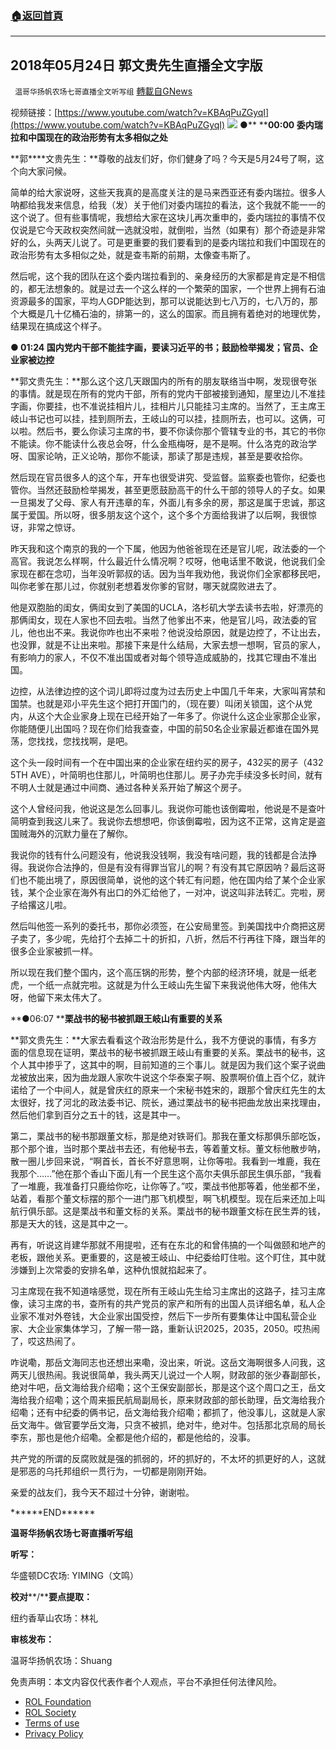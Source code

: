 ###  [:house:返回首頁](https://github.com/ourhimalayas/txt)
---


## 2018年05月24日 郭文贵先生直播全文字版
` 温哥华扬帆农场七哥直播全文听写组` [轉載自GNews](https://gnews.org/zh-hans/1690710/)

视频链接：[https://www.youtube.com/watch?v=KBAqPuZGyqI](https://www.youtube.com/watch?v=KBAqPuZGyqI)
![](https://assets.gnews.org/wp-content/uploads/2021/11/0-9.png)
**●**** ****00:00 委内瑞拉和中国现在的政治形势有太多相似之处**

**郭****文贵先生：**尊敬的战友们好，你们健身了吗？今天是5月24号了啊，这个向大家问候。

简单的给大家说呀，这些天我真的是高度关注的是马来西亚还有委内瑞拉。很多人呐都给我发来信息，给我（发）关于他们对委内瑞拉的看法，这个我就不能一一的这个说了。但有些事情呢，我想给大家在这块儿再次重申的，委内瑞拉的事情不仅仅说是它今天政权突然间就一选就没啦，就倒啦，当然（如果有）那个奇迹是非常好的么，头两天儿说了。可是更重要的我们要看到的是委内瑞拉和我们中国现在的政治形势有太多相似之处，就是查韦斯的前期，太像查韦斯了。

然后呢，这个我的团队在这个委内瑞拉看到的、亲身经历的大家都是肯定是不相信的，都无法想象的。就是过去一个这么样的一个繁荣的国家，一个世界上拥有石油资源最多的国家，平均人GDP能达到，那可以说能达到七八万的，七八万的，那个大概是几十亿桶石油的，排第一的，这么的国家。而且拥有着绝对的地理优势，结果现在搞成这个样子。

**● 01:24 国内党内干部不能挂字画，要读习近平的书；鼓励检举揭发；官员、企业家被边控**

**郭文贵先生：**那么这个这几天跟国内的所有的朋友联络当中啊，发现很夸张的事情。就是现在所有的党内干部，所有的党内干部被接到通知，屋里边儿不准挂字画，你要挂，也不准说挂相片儿，挂相片儿只能挂习主席的。当然了，王主席王岐山书记也可以挂，挂到厕所去，王岐山的可以挂，挂厕所去，也可以。这俩，可以啦。然后书，要么你读习主席的书，要不你读你那个管辖专业的书，其它的书你不能读。你不能读什么夜总会呀，什么金瓶梅呀，是不是啊。什么洛克的政治学呀、国家论呐，正义论呐，那你不能读，那读了那是违规，甚至是要收拾你。

然后现在官员很多人的这个车，开车也很受讲究、受监督。监察委也管你，纪委也管你。当然还鼓励检举揭发，甚至更愿鼓励高干的什么干部的领导人的子女。如果一旦揭发了父母、家人有开违章的车，外面儿有多余的房，那这是属于忠诚，那这属于爱国。所以呀，很多朋友这个这个，这个多个方面给我讲了以后啊，我很惊讶，非常之惊讶。

昨天我和这个南京的我的一个下属，他因为他爸爸现在还是官儿呢，政法委的一个高官。我说怎么样啊，什么最近什么情况啊？哎呀，他电话里不敢说，他说我们全家现在都在念叨，当年没听郭叔的话。因为当年我劝他，我说你们全家都移民吧，叫你老爹在那儿过，你就别老想着发你爹的官财，哪天就腐败进去了。

他是双胞胎的闺女，俩闺女到了美国的UCLA，洛杉矶大学去读书去啦，好漂亮的那俩闺女，现在人家也不回去啦。当然了他爹出不来，他是官儿吗，政法委的官儿，他也出不来。我说你咋也出不来啦？他说没给原因，就是边控了，不让出去，也没罪，就是不让出来啦。那接下来是什么结局，大家去想一想啊，官员的家人，有影响力的家人，不仅不准出国或者对每个领导造成威胁的，找其它理由不准出国。

边控，从法律边控的这个词儿即将过度为过去历史上中国几千年来，大家叫宵禁和国禁。也就是邓小平先生这个把打开国门的，（现在要）叫闭关锁国，这个从党内，从这个大企业家身上现在已经开始了一年多了。你说什么这企业家那企业家，你能随便儿出国吗？现在你们给我查查，中国的前50名企业家最近都谁在国外晃荡，您找找，您找找啊，是吧。

这个头一段时间有一个在中国出来的企业家在纽约买的房子，432买的房子（432 5TH AVE），叶简明也住那儿，叶简明也住那儿。房子办完手续没多长时间，就有不明人士就是通过中间商、通过各种关系开始了解这个房子。

这个人曾经问我，他说这是怎么回事儿。我说你可能也该倒霉啦，他说是不是查叶简明查到我这儿来了。我说你去想想吧，你该倒霉啦，因为这不正常，这肯定是盗国贼海外的沉默力量在了解你。

我说你的钱有什么问题没有，他说我没钱啊，我没有啥问题，我的钱都是合法挣得。我说你合法挣的，但是有没有得罪当官儿的啊？有没有其它原因呐？最后这哥们也不能出境了，原因很简单，说他的这个转汇有问题，他在国内给了某个企业家钱，某个企业家在海外有出口的外汇给他了，一对冲，说这叫非法转汇。完啦，房子给撂这儿啦。

然后叫他签一系列的委托书，那你必须签，在公安局里签。到美国找中介商把这房子卖了，多少呢，先给打个去掉二十的折扣，八折，然后不行再往下降，跟当年的很多企业家被抓一样。

所以现在我们整个国内，这个高压锅的形势，整个内部的经济环境，就是一纸老虎，一个纸一点就完啦。这就是为什么王岐山先生留下来我说他伟大呀，他伟大呀，他留下来太伟大了。

**●06:07 ****栗战书的秘书被抓跟王岐山有重要的关系**

**郭文贵先生：**大家去看看这个政治形势是什么，我不方便说的事情，有多方面的信息现在证明，栗战书的秘书被抓跟王岐山有重要的关系。栗战书的秘书，这个人其中掺乎了，这其中的啊，目前知道的三个事儿。就是因为我们这个案子说曲龙被放出来，因为曲龙跟人家吹牛说这个华泰案子啊、股票啊价值上百个亿，就许诺给了一个中间人，就是曾庆红的原来一个宋秘书姓宋的，跟那个曾庆红先生的太太很好，找了河北的政法委书记、院长，通过栗战书的秘书把曲龙放出来找理由，然后他们拿到百分之五十的钱，这是其中一。

第二，栗战书的秘书那跟董文标，那是绝对铁哥们。那我在董文标那俱乐部吃饭，那个那个谁，当时那个栗战书去还，有他秘书去，等着董文标。董文标他散步呐，散一圈儿步回来说，“啊首长，首长不好意思啊，让你等啦。我看到一堆鹿，我在我那个……”他在那个香山下面儿有一个民生这个高尔夫俱乐部民生俱乐部，“我看了一堆鹿，我准备打只鹿给你吃，让你等了。”哎，栗战书他那等着，他坐都不坐，站着，看那个董文标摆的那个一进门那飞机模型，啊飞机模型。现在后来还加上叫航行俱乐部。这是栗战书和董文标的关系。栗战书的秘书跟董文标在民生弄的钱，那是天大的钱，这是其中之一。

再有，听说这肖建华那就不用提啦，还有在东北的和曾伟搞的一个叫做颐和地产的老板，跟他关系。更重要的，这是被王岐山、中纪委给盯住啦。这个盯住，其中就涉嫌到上次常委的安排名单，这种仇恨就掐起来了。

习主席现在我不知道啥感觉，现在所有王岐山先生给习主席出的这路子，挂习主席像，读习主席的书，查所有的共产党员的家产和所有的出国人员详细名单，私人企业家不准对外卷钱，大企业家出国受控，然后下一步所有要集体让中国私营企业家、大企业家集体学习，了解一带一路，重新认识2025，2035，2050。哎热闹了，哎这热闹了。

咋说嘞，那岳文海同志也还想出来嘞，没出来，听说。这岳文海啊很多人问我，这两天儿很热闹。我说很简单，我头两天儿说过一个人啊，财政部的张少春副部长，绝对牛吧，岳文海给我介绍嘞；这个王保安副部长，那是这个这个周口之王，岳文海给我介绍嘞；这个周来振民航局副局长，原来财政部的部长助理，岳文海给我介绍嘞；还有中纪委的俩书记，岳文海给我介绍嘞；都抓了，他没事儿，这就是人家岳文海牛。做官要学岳文海，只贪不被抓，绝对牛，绝对牛。包括那北京局的局长李东，那也是他介绍嘞。全都是他介绍的，都是他给的，没事。

共产党的所谓的反腐败就是强的抓弱的，坏的抓好的，不太坏的抓更好的人，这就是邪恶的乌托邦组织一贯行为，一切都是刚刚开始。

亲爱的战友们，我今天不超过十分钟，谢谢啦。

\*\*\*\*\*\*END\*\*\*\*\*\*

**温哥华扬帆农场七哥直播听写组**

**听写：**

华盛顿DC农场: YIMING（文鸣）

**校对****/****要点提取：**

纽约香草山农场：林礼

**审核发布：**

温哥华扬帆农场：Shuang

 

免责声明：本文内容仅代表作者个人观点，平台不承担任何法律风险。

- [ROL Foundation](https://rolfoundation.org/)
- [ROL Society](https://rolsociety.org/)
- [Terms of use](https://gnews.org/terms-of-use-3/)
- [Privacy Policy](https://gnews.org/privacy-policy/)
